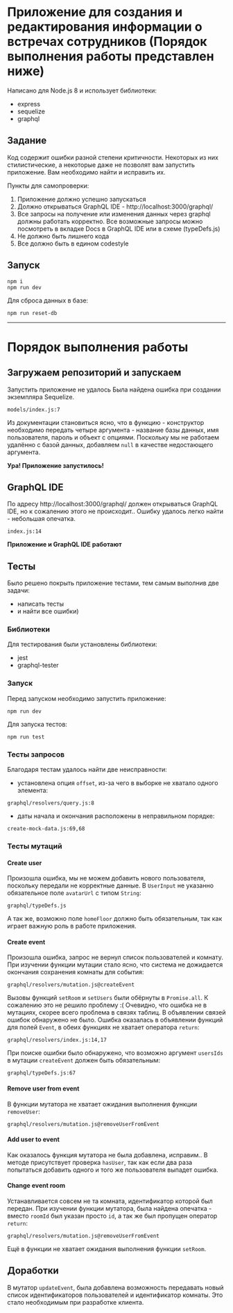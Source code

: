 # Приложение для создания и редактирования информации о встречах сотрудников (Порядок выполнения работы представлен ниже)

Написано для Node.js 8 и использует библиотеки:
* express
* sequelize
* graphql

## Задание
Код содержит ошибки разной степени критичности. Некоторых из них стилистические, а некоторые даже не позволят вам запустить приложение. Вам необходимо найти и исправить их.

Пункты для самопроверки:
1. Приложение должно успешно запускаться
2. Должно открываться GraphQL IDE - http://localhost:3000/graphql/
3. Все запросы на получение или изменения данных через graphql должны работать корректно. Все возможные запросы можно посмотреть в вкладке Docs в GraphQL IDE или в схеме (typeDefs.js)
4. Не должно быть лишнего кода
5. Все должно быть в едином codestyle

## Запуск
```
npm i
npm run dev
```

Для сброса данных в базе:
```
npm run reset-db
```

---

# Порядок выполнения работы

## Загружаем репозиторий и запускаем

Запустить приложение не удалось
Была найдена ошибка при создании экземпляра Sequelize.
```
models/index.js:7
```
Из документации становиться ясно, что в функцию - конструктор необходимо передать четыре аргумента - название базы данных, имя пользователя, пароль и объект с опциями.
Поскольку мы не работаем удалённо с базой данных, добавляем `null` в качестве недостающего аргумента.

**Ура! Приложение запустилось!**

## GraphQL IDE

По адресу http://localhost:3000/graphql/ должен открываться GraphQL IDE, но к сожалению этого не происходит..
Ошибку удалось легко найти - небольшая опечатка.
```
index.js:14
```

**Приложение и GraphQL IDE работают**

## Тесты

Было решено покрыть приложение тестами, тем самым выполнив две задачи:
* написать тесты
* и найти все ошибки)

### Библиотеки

Для тестирования были установлены библиотеки:
* jest
* graphql-tester

### Запуск

Перед запуском необходимо запустить приложение:
```
npm run dev
```

Для запуска тестов:
```
npm run test
```

### Тесты запросов

Благодаря тестам удалось найти две неисправности:
* установлена опция `offset`, из-за чего в выборке не хватало одного элемента:
```
graphql/resolvers/query.js:8
```

* даты начала и окончания расположены в неправильном порядке:
```
create-mock-data.js:69,68
```

### Тесты мутаций

#### Create user
Произошла ошибка, мы не можем добавить нового пользователя, поскольку передали не корректные данные.
В `UserInput` не указанно обязательное поле `avatarUrl` с типом `String`:
```
graphql/typeDefs.js
```

А так же, возможно поле `homeFloor` должно быть обязательным, так как играет важную роль в работе приложения.

#### Create event
Произошла ошибка, запрос не вернул список пользователей и комнату.
При изучении функции мутации стало ясно, что система не дожидается окончания сохранения комнаты для события:
```
graphql/resolvers/mutation.js@createEvent
```

Вызовы функций `setRoom` и `setUsers` были обёрнуты в `Promise.all`.
К сожалению это не решило проблему :(
Очевидно, что ошибка не в мутациях, скорее всего проблема в связях таблиц.
В объявлении связей ошибок обнаружено не было.
Ошибка оказалась в объявлении функций для полей `Event`, в обеих функциях не хватает оператора `return`:
```
graphql/resolvers/index.js:14,17
```

При поиске ошибки было обнаружено, что возможно аргумент `usersIds` в мутации `createEvent` должен быть обязательным:
```
graphql/typeDefs.js:67
```

#### Remove user from event
В функции мутатора не хватает ожидания выполнения функции `removeUser`:
```
graphql/resolvers/mutation.js@removeUserFromEvent
```

#### Add user to event
Как оказалось функция мутатора не была добавлена, исправим..
В методе присутствует проверка `hasUser`, так как если два раза попытаться добавить одного и того же пользователя выпадет ошибка.

#### Change event room
Устанавливается совсем не та комната, идентификатор которой был передан.
При изучении функции мутатора, была найдена опечатка - вместо `roomId` был указан просто `id`, а так же был пропущен оператор `return`:
```
graphql/resolvers/mutation.js@removeUserFromEvent
```

Ещё в функции не хватает ожидания выполнения функции `setRoom`.

## Доработки

В мутатор `updateEvent`, была добавлена возможность передавать новый список идентификаторов пользователей и идентификатор комнаты.
Это стало необходимым при разработке клиента.